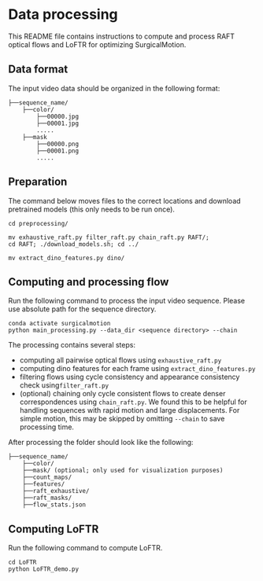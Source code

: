 # Data processing

This README file contains instructions to compute and process RAFT optical flows and LoFTR for optimizing SurgicalMotion.

## Data format
The input video data should be organized in the following format:
```
├──sequence_name/
    ├──color/
        ├──00000.jpg
        ├──00001.jpg
        .....
    ├──mask
        ├──00000.png
        ├──00001.png
        ..... 
```

## Preparation
The command below moves files to the correct locations and download pretrained models (this only needs to be run once).
```
cd preprocessing/  

mv exhaustive_raft.py filter_raft.py chain_raft.py RAFT/;
cd RAFT; ./download_models.sh; cd ../

mv extract_dino_features.py dino/
```

## Computing and processing flow

Run the following command to process the input video sequence. Please use absolute path for the sequence directory.
```
conda activate surgicalmotion
python main_processing.py --data_dir <sequence directory> --chain
```
The processing contains several steps:
- computing all pairwise optical flows using `exhaustive_raft.py`
- computing dino features for each frame using `extract_dino_features.py`
- filtering flows using cycle consistency and appearance consistency check using`filter_raft.py`
- (optional) chaining only cycle consistent flows to create denser correspondences using `chain_raft.py`. 
  We found this to be helpful for handling sequences with rapid motion and large displacements. 
  For simple motion, this may be skipped by omitting `--chain` to save processing time. 

After processing the folder should look like the following:
```
├──sequence_name/
    ├──color/
    ├──mask/ (optional; only used for visualization purposes)
    ├──count_maps/
    ├──features/
    ├──raft_exhaustive/
    ├──raft_masks/
    ├──flow_stats.json
```

## Computing LoFTR
Run the following command to compute LoFTR.
```
cd LoFTR
python LoFTR_demo.py 
```

